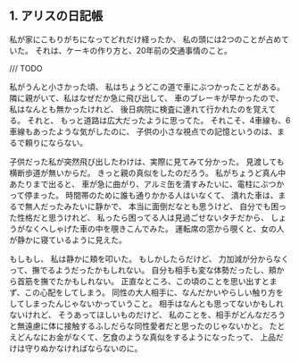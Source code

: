 ## 1. アリスの日記帳

私が家にこもりがちになってどれだけ経ったか、
私の頭には2つのことが占めていた。
それは、ケーキの作り方と、20年前の交通事情のこと。

/// TODO

私がうんと小さかった頃、
私はちょうどこの道で車にぶつかったことがある。
隣に親がいて、私はなぜだか急に飛び出して、
車のブレーキが早かったので、私はなんとも無かったけれど、
後日病院に検査に連れて行かれたのを覚えてる。
それと、
もっと道路は広大だったように思ってた。
それこそ、4車線も、6車線もあったような気がしたのに、
子供の小さな視点での記憶というのは、まるで頼りにならない。

子供だった私が突然飛び出したわけは、実際に見てみて分かった。
見渡しても横断歩道が無いからだ。
きっと親の真似をしたのだろう。
私がちょうど真ん中あたりまで出ると、
車が急に曲がり、アルミ缶を潰すみたいに、電柱にぶつかって停まった。
時間帯のために誰も通りかかる人はいなくて、
潰れた車は、まるで無人だったみたいに静かで、
本当に面倒だなとも思うけど、
自分でも困った性格だと思うけれど、
私ったら困ってる人は見過ごせないタチだから、
しょうがなくへしゃげた車の中を覗きこんでみた。
運転席の窓から覗くと、女の人が静かに寝ているように見えた。

もしもし、
私は静かに頬を叩いた。
もしかしたらだけど、
力加減が分からなくって、撫でるようだったかもしれない。
自分も相手も変な体勢だったし、頬から首筋を撫でたかもしれない。
正直なところ、この頃のことを思い出すとまず、この心配をしてしまう。
同性の大人相手に、なんだかいやらしい触り方をしてしまったんじゃないかっていうこと。
相手はなんとも思ってないかもしれないけれど、
そうあってほしいものだけど、
私のことを、相手がどんなだろうと無遠慮に体に接触するふしだらな同性愛者だと思ったのじゃないかと。
たとえどんなにお金がなくて、乞食のような真似をするようになったって、
上品だけは守りぬかなければならないのに。


